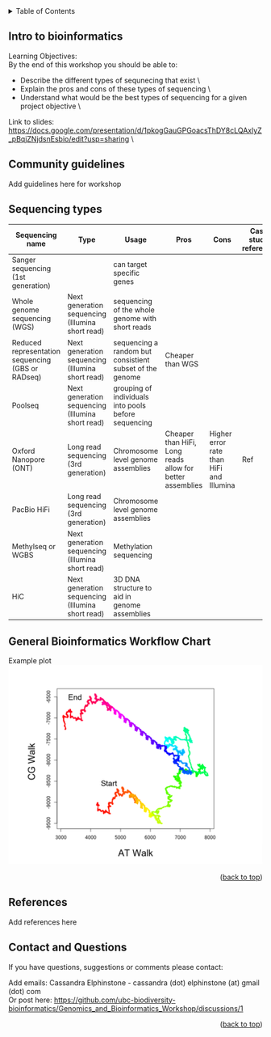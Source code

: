 
<!-- TABLE OF CONTENTS -->
<details>
  <summary>Table of Contents</summary>
  <ol>
    <li>
      <a href="#intro-to-bioinformatics">Intro to bioinformatics</a>
      <ul>
        <li><a href="#community-guidelines">Community guidelines</a></li>
        <li><a href="#sequencing-types">Sequencing types</a></li>
        <li><a href="#General-bioinformatics-workflow-chart">General Bioinformatics Workflow Chart</a></li>
      </ul>
    </li>
    <li><a href="#references">References</a></li>
    <li><a href="#contact-and-questions">Contact and Questions</a></li>
  </ol>
</details>

<!-- Intro to bioinformatics -->
## Intro to bioinformatics
Learning Objectives:\
By the end of this workshop you should be able to:
- Describe the different types of sequnecing that exist \
- Explain the pros and cons of these types of sequencing \
- Understand what would be the best types of sequencing for a given project objective \

Link to slides: https://docs.google.com/presentation/d/1pkogGauGPGoacsThDY8cLQAxlyZ_pBqjZNjdsnEsbio/edit?usp=sharing \

<!-- Community guidelines -->
## Community guidelines
Add guidelines here for workshop


<!-- Sequencing types -->
## Sequencing types

|Sequencing name | Type | Usage | Pros | Cons | Case study reference| 
|----------------|------|-------|------|------|---------------------|
| Sanger sequencing (1st generation)|  | can target specific genes | | | | 
| Whole genome sequencing (WGS) | Next generation sequencing (Illumina short read) | sequencing of the whole genome with short reads| | | |
| Reduced representation sequencing (GBS or RADseq) | Next generation sequencing (Illumina short read) | sequencing a random but consistient subset of the genome | Cheaper than WGS| | |
| Poolseq | Next generation sequencing (Illumina short read) | grouping of individuals into pools before sequencing | | | |
| Oxford Nanopore (ONT)| Long read sequencing (3rd generation)  | Chromosome level genome assemblies | Cheaper than HiFi, Long reads allow for better assemblies | Higher error rate than HiFi and Illumina | Ref | 
| PacBio HiFi| Long read sequencing (3rd generation) | Chromosome level genome assemblies  |  | | |
| Methylseq or WGBS | Next generation sequencing (Illumina short read) | Methylation sequencing |  | | |
| HiC | Next generation sequencing (Illumina short read) | 3D DNA structure to aid in genome assemblies | | | | 

<!-- General Bioinformatics Workflow Chart -->
## General Bioinformatics Workflow Chart

Example plot
![Plotting a specific DNAwalk][product-DNAwalk]

<p align="right">(<a href="#getting-started">back to top</a>)</p>

<!-- References -->
## References
Add references here

<!-- CONTACT AND QUESTIONS-->
## Contact and Questions

If you have questions, suggestions or comments please contact:

Add emails:
Cassandra Elphinstone - cassandra (dot) elphinstone (at) gmail (dot) com \
Or post here: https://github.com/ubc-biodiversity-bioinformatics/Genomics_and_Bioinformatics_Workshop/discussions/1

<p align="right">(<a href="#getting-started">back to top</a>)</p>

<!-- MARKDOWN LINKS & IMAGES -->
<!-- https://www.markdownguide.org/basic-syntax/#reference-style-links -->
[product-DNAwalk]: images/DNAwalk.png

